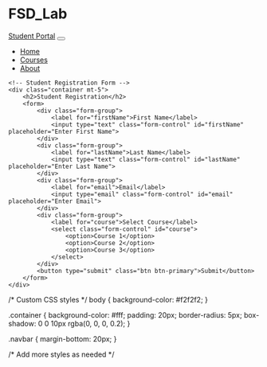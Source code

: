 # FSD_Lab
<!DOCTYPE html>
<html lang="en">
<head>
    <meta charset="UTF-8">
    <meta name="viewport" content="width=device-width, initial-scale=1.0">
    <title>Student Registration</title>
    <!-- Link to Bootstrap CSS -->
    <link rel="stylesheet" href="https://maxcdn.bootstrapcdn.com/bootstrap/4.5.2/css/bootstrap.min.css">
    <!-- Link to your custom CSS -->
    <link rel="stylesheet" href="styles.css">
</head>
<body>
    <!-- Navbar -->
    <nav class="navbar navbar-expand-lg navbar-dark bg-dark">
        <a class="navbar-brand" href="#">Student Portal</a>
        <button class="navbar-toggler" type="button" data-toggle="collapse" data-target="#navbarNav" aria-controls="navbarNav" aria-expanded="false" aria-label="Toggle navigation">
            <span class="navbar-toggler-icon"></span>
        </button>
        <div class="collapse navbar-collapse" id="navbarNav">
            <ul class="navbar-nav ml-auto">
                <li class="nav-item">
                    <a class="nav-link" href="#">Home</a>
                </li>
                <li class="nav-item">
                    <a class="nav-link" href="#">Courses</a>
                </li>
                <li class="nav-item">
                    <a class="nav-link" href="#">About</a>
                </li>
            </ul>
        </div>
    </nav>

    <!-- Student Registration Form -->
    <div class="container mt-5">
        <h2>Student Registration</h2>
        <form>
            <div class="form-group">
                <label for="firstName">First Name</label>
                <input type="text" class="form-control" id="firstName" placeholder="Enter First Name">
            </div>
            <div class="form-group">
                <label for="lastName">Last Name</label>
                <input type="text" class="form-control" id="lastName" placeholder="Enter Last Name">
            </div>
            <div class="form-group">
                <label for="email">Email</label>
                <input type="email" class="form-control" id="email" placeholder="Enter Email">
            </div>
            <div class="form-group">
                <label for="course">Select Course</label>
                <select class="form-control" id="course">
                    <option>Course 1</option>
                    <option>Course 2</option>
                    <option>Course 3</option>
                </select>
            </div>
            <button type="submit" class="btn btn-primary">Submit</button>
        </form>
    </div>
/* Custom CSS styles */
body {
    background-color: #f2f2f2;
}

.container {
    background-color: #fff;
    padding: 20px;
    border-radius: 5px;
    box-shadow: 0 0 10px rgba(0, 0, 0, 0.2);
}

.navbar {
    margin-bottom: 20px;
}

/* Add more styles as needed */

</body>
</html>
